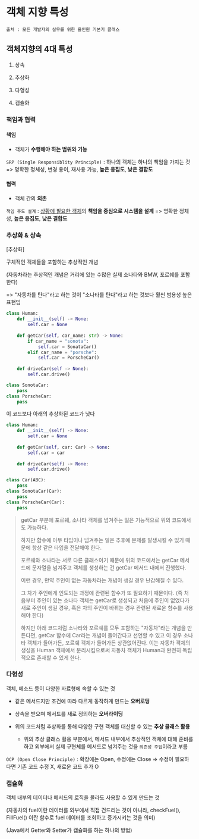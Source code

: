 # 객체 지향 특성

```
출처 : 모든 개발자의 실무를 위한 올인원 기본기 클래스
```



## 객체지향의 4대 특성

1. 상속

2. 추상화
3. 다형성
4. 캡슐화



### 책임과 협력

#### 책임

- 객체가 **수행해야 하는 범위와 기능**

`SRP (Single Responsiblity Principle)` : 하나의 객체는 하나의 책임을 가지는 것 => 명확한 정체성, 변경 용이, 재사용 가능, **높은 응집도**, **낮은 결합도**



#### 협력

- 객체 간의 **의존**

`책임 주도 설계` : <u>상황에 필요한 객체</u>의 **책임을 중심으로 시스템을 설계** => 명확한 정체성, **높은 응집도**, **낮은 결합도**



### 추상화 & 상속

[추상화]

구체적인 객체들을 포함하는 추상적인 개념

(자동차라는 추상적인 개념은 거리에 있는 수많은 실제 소나타와 BMW, 포르쉐를 포함한다)

=> "자동차를 탄다"라고 하는 것이 "소나타를 탄다"라고 하는 것보다 훨씬 범용성 높은 표현임

```python
class Human:
    def __init__(self) -> None:
        self.car = None
        
    def getCar(self, car_name: str) -> None:
        if car_name = "sonota":
            self.car = SonataCar()
        elif car_name = "porsche":
            self.car = PorscheCar()
    
    def driveCar(self -> None):
        self.car.drive()

class SonotaCar:
    pass
class PorscheCar:
    pass
```

이 코드보다 아래의 추상화된 코드가 낫다

```python
class Human:
    def __init__(self) -> None:
        self.car = None
        
    def getCar(self, car: Car) -> None:
        self.car = car
    
    def driveCar(self) -> None:
        self.car.drive()

class Car(ABC):
    pass
class SonotaCar(Car):
    pass
class PorscheCar(Car):
    pass
```

> getCar 부분에 포르쉐, 소나타 객체를 넘겨주는 일은 기능적으로 위의 코드에서도 가능하다.
>
> 하지만 함수에 아무 타입이나 넘겨주는 일은 추후에 문제를 발생시킬 수 있기 때문에 항상 같은 타입을 전달해야 한다.
>
> 포르쉐와 소나타는 서로 다른 클래스이기 때문에 위의 코드에서는 getCar 메서드에 문자열을 넘겨주고 객체를 생성하는 건 getCar 메서드 내에서 진행했다.
>
> 이런 경우, 만약 주인이 없는 자동차라는 개념이 생길 경우 난감해질 수 있다. 
>
> 그 차가 주인에게 인도되는 과정에 관련된 함수가 또 필요하기 때문이다. (즉 처음부터 주인이 있는 소나타 객체는 getCar로 생성되고 처음에 주인이 없었다가 새로 주인이 생길 경우, 혹은 차의 주인이 바뀌는 경우 관련된 새로운 함수를 사용해야 한다)
>
> 하지만 아래 코드처럼 소나타와 포르쉐를 모두 포함하는 "자동차"라는 개념을 만든다면, getCar 함수에 Car라는 개념이 들어간다고 선언할 수 있고 이 경우 소나타 객체가 들어가든, 포르쉐 객체가 들어가든 상관없어진다. 이는 자동차 객체의 생성을 Human 객체에서 분리시킴으로써 자동차 객체가 Human과 완전히 독립적으로 존재할 수 있게 한다.



### 다형성

객체, 메소드 등이 다양한 자료형에 속할 수 있는 것

- 같은 메서드지만 조건에 따라 다르게 동작하게 만드는 **오버로딩**
- 상속을 받으며 메서드를 새로 정의하는 **오버라이딩**

- 위의 코드처럼 추상화를 통해 다양한 구현 객체를 대신할 수 있는 **추상 클래스 활용**
  - 위의 추상 클래스 활용 부분에서, 메서드 내부에서 추상적인 객체에 대해 준비를 하고 외부에서 실제 구현체를 메서드로 넘겨주는 것을 `의존성 주입`이라고 부름

`OCP (Open Close Principle)` : 확장에는 Open, 수정에는 Close => 수정이 필요하다면 기존 코드 수정 X, 새로운 코드 추가 O



### 캡슐화

객체 내부의 데이터나 메서드의 로직을 몰라도 사용할 수 있게 만드는 것

(자동차의 fuel이란 데이터를 외부에서 직접 건드리는 것이 아니라, checkFuel(), FillFuel() 이란 함수로 fuel 데이터를 조회하고 증가시키는 것을 의미)

(Java에서 Getter와 Setter가 캡슐화를 하는 하나의 방법)
